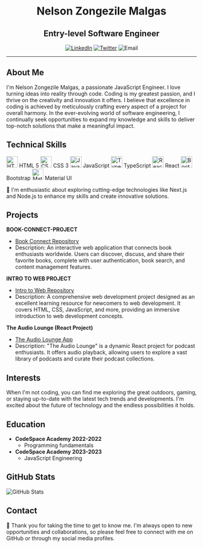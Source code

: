 <div align="center">

# Nelson Zongezile Malgas
## Entry-level Software Engineer

[![LinkedIn](https://img.shields.io/badge/-LinkedIn-blue?style=flat-square&logo=linkedin&logoColor=white)](https://www.linkedin.com/in/nelson-zongezile-malgas-58b194b2/)
[![Twitter](https://img.shields.io/badge/-Twitter-blue?style=flat-square&logo=twitter&logoColor=white)](https://twitter.com/MalgasZakes1)
![Email](https://img.shields.io/badge/-Email-red?style=flat-square&logo=gmail&logoColor=white)
</div>


---

## About Me
I'm Nelson Zongezile Malgas, a passionate JavaScript Engineer. I love turning ideas into reality through code. Coding is my greatest passion, and I thrive on the creativity and innovation it offers. I believe that excellence in coding is achieved by meticulously crafting every aspect of a project for overall harmony. In the ever-evolving world of software engineering, I continually seek opportunities to expand my knowledge and skills to deliver top-notch solutions that make a meaningful impact.

## Technical Skills
 <img src="https://img.icons8.com/color/48/000000/html-5.png" alt="HTML" width="30" height="30"/> HTML 5
 <img src="https://img.icons8.com/color/48/000000/css3.png" alt="CSS" width="30" height="30"/> CSS 3
 <img src="https://img.icons8.com/color/48/000000/javascript.png" alt="JavaScript" width="30" height="30"/> JavaScript
 <img src="https://img.icons8.com/color/48/000000/typescript.png" alt="TypeScript" width="30" height="30"/> TypeScript
 <img src="https://img.icons8.com/color/48/000000/react-native.png" alt="React" width="30" height="30"/> React
 <img src="https://img.icons8.com/color/48/000000/bootstrap.png" alt="Bootstrap" width="30" height="30"/> Bootstrap
 <img src="https://img.icons8.com/color/48/000000/material-ui.png" alt="Material UI" width="30" height="30"/> Material UI

🌱 I'm enthusiastic about exploring cutting-edge technologies like Next.js and Node.js to enhance my skills and create innovative solutions.

## Projects

**BOOK-CONNECT-PROJECT**
- [Book Connect Repository](https://github.com/NelsonMALGAS/NELZON872_BCL2302_Owen_NelsonZongezileMalgas_IWA19)
- Description: An interactive web application that connects book enthusiasts worldwide. Users can discover, discuss, and share their favorite books, complete with user authentication, book search, and content management features.

**INTRO TO WEB PROJECT**
- [Intro to Web Repository](https://github.com/NelsonMALGAS/NELZON872__BCL2302_Group_Owen_NelsonZongezileMalgas_ITW9)
- Description: A comprehensive web development project designed as an excellent learning resource for newcomers to web development. It covers HTML, CSS, JavaScript, and more, providing an immersive introduction to web development concepts.

**The Audio Lounge (React Project)**
- [The Audio Lounge App](https://the-audio-lounge.netlify.app)
- Description: "The Audio Lounge" is a dynamic React project for podcast enthusiasts. It offers audio playback, allowing users to explore a vast library of podcasts and curate their podcast collections.

## Interests
When I'm not coding, you can find me exploring the great outdoors, gaming, or staying up-to-date with the latest tech trends and developments. I'm excited about the future of technology and the endless possibilities it holds.

## Education
- **CodeSpace Academy 2022-2022**
  - Programming fundamentals
- **CodeSpace Academy 2023-2023**
  - JavaScript Engineering

## GitHub Stats
![GitHub Stats](https://github-readme-stats.vercel.app/api?username=NelsonMALGAS&show_icons=true&theme=radical)

## Contact
💬 Thank you for taking the time to get to know me. I'm always open to new opportunities and collaborations, so please feel free to connect with me on GitHub or through my social media profiles.
